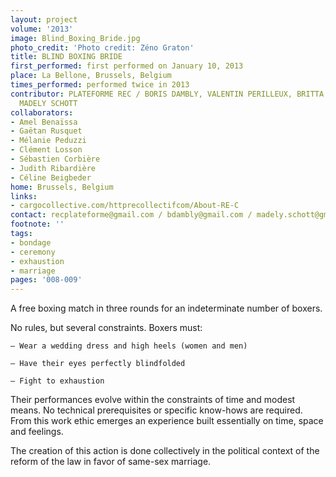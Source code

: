 ```yaml
---
layout: project
volume: '2013'
image: Blind_Boxing_Bride.jpg
photo_credit: 'Photo credit: Zéno Graton'
title: BLIND BOXING BRIDE
first_performed: first performed on January 10, 2013
place: La Bellone, Brussels, Belgium
times_performed: performed twice in 2013
contributor: PLATEFORME REC / BORIS DAMBLY, VALENTIN PERILLEUX, BRITTA VOSSMERBAUMER,
  MADELY SCHOTT
collaborators:
- Amel Benaïssa
- Gaëtan Rusquet
- Mélanie Peduzzi
- Clément Losson
- Sébastien Corbière
- Judith Ribardière
- Céline Beigbeder
home: Brussels, Belgium
links:
- cargocollective.com/httprecollectifcom/About-RE-C
contact: recplateforme@gmail.com / bdambly@gmail.com / madely.schott@gmail.com
footnote: ''
tags:
- bondage
- ceremony
- exhaustion
- marriage
pages: '008-009'
---
```


A free boxing match in three rounds for an indeterminate number of boxers.

No rules, but several constraints. Boxers must:

	– Wear a wedding dress and high heels (women and men)

	– Have their eyes perfectly blindfolded

	– Fight to exhaustion

Their performances evolve within the constraints of time and modest means. No technical prerequisites or specific know-hows are required. From this work ethic emerges an experience built essentially on time, space and feelings.

The creation of this action is done collectively in the political context of the reform of the law in favor of same-sex marriage.
